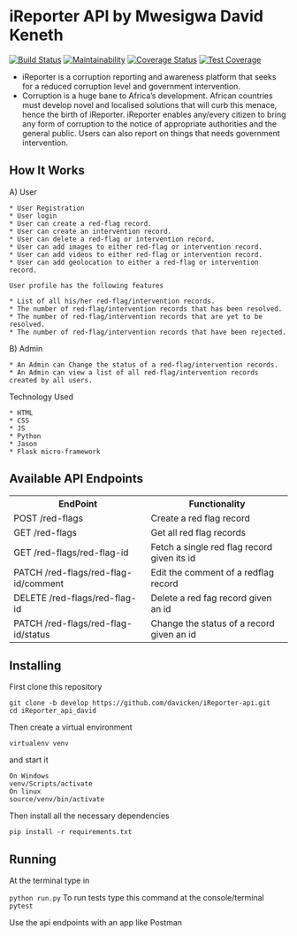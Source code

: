 # iReporter API by Mwesigwa David Keneth 

[![Build Status](https://travis-ci.com/davicken/iReporter_api_david.svg?branch=develop)](https://travis-ci.com/davicken/iReporter_api_david)
[![Maintainability](https://api.codeclimate.com/v1/badges/b3bc5f0c0837e4abf855/maintainability)](https://codeclimate.com/github/davicken/iReporter_api_david/maintainability)
[![Coverage Status](https://coveralls.io/repos/github/davicken/iReporter_api_david/badge.svg?branch=develop)](https://coveralls.io/github/davicken/iReporter_api_david?branch=develop)
[![Test Coverage](https://api.codeclimate.com/v1/badges/b3bc5f0c0837e4abf855/test_coverage)](https://codeclimate.com/github/davicken/iReporter_api_david/test_coverage)

  * iReporter is a corruption reporting and awareness platform that seeks for a reduced corruption level and government intervention.
  * Corruption is a huge bane to Africa’s development. African countries must develop novel and localised solutions that will curb this menace, hence the birth of iReporter. iReporter enables any/every citizen to bring any form of corruption to the notice of appropriate authorities and the general public. Users can also report on things that needs government intervention.

## How It Works

A) User

    * User Registration
    * User login
    * User can create a red-flag record.
    * User can create an intervention record.
    * User can delete a red-flag or intervention record.
    * User can add images to either red-flag or intervention record.
    * User can add videos to either red-flag or intervention record.
    * User can add geolocation to either a red-flag or intervention record.

    User profile has the following features

    * List of all his/her red-flag/intervention records.
    * The number of red-flag/intervention records that has been resolved.
    * The number of red-flag/intervention records that are yet to be resolved.
    * The number of red-flag/intervention records that have been rejected.

B) Admin

    * An Admin can Change the status of a red-flag/intervention records.
    * An Admin can view a list of all red-flag/intervention records created by all users.

Technology Used

    * HTML
    * CSS
    * JS
    * Python
    * Jason
    * Flask micro-framework
    

## Available API Endpoints

<table class="tg">
  <tr>
    <th class="tg-yw4l"><b>EndPoint  </b></th>
    <th class="tg-yw4l"><b>Functionality</b></th>
  </tr>
  <tr>
    <td class="tg-yw4l">POST /red-flags</td>
    <td class="tg-yw4l">Create a red flag record</td>
  </tr>
  <tr>
    <td class="tg-yw4l">GET /red-flags </td>
    <td class="tg-yw4l">Get all red flag records</td>
  </tr>
 <tr>
    <td class="tg-yw4l">GET /red-flags/red-flag-id</td>
    <td class="tg-yw4l">Fetch a single red flag record given its id</td>
  </tr>
 <tr>
    <td class="tg-yw4l">PATCH /red-flags/red-flag-id/comment </td>
    <td class="tg-yw4l">Edit the comment of a redflag record</td>
  </tr>
 <tr>
    <td class="tg-yw4l">DELETE /red-flags/red-flag-id</td>
    <td class="tg-yw4l">Delete a red fag record given an id</td>
  </tr>
 <tr>
    <td class="tg-yw4l">PATCH /red-flags/red-flag-id/status</td>
    <td class="tg-yw4l">Change the status of a record given an id</td>
  </tr>

</table>
  
## Installing

First clone this repository
```
git clone -b develop https://github.com/davicken/iReporter-api.git 
cd iReporter_api_david

```

Then create a virtual environment
```
virtualenv venv
```

and start it
```
On Windows
venv/Scripts/activate
On linux
source/venv/bin/activate
```
Then install all the necessary dependencies
```
pip install -r requirements.txt
```
## Running
At the terminal type in

```python run.py```
To run tests type this command at the console/terminal
```pytest```


Use the api endpoints with an app like Postman
  


